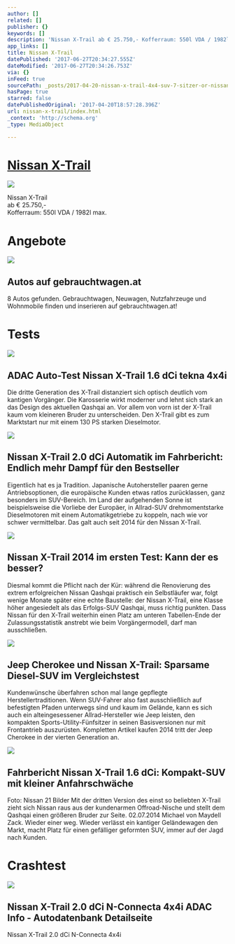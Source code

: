 ```yaml
---
author: []
related: []
publisher: {}
keywords: []
description: 'Nissan X-Trail ab € 25.750,- Kofferraum: 550l VDA / 1982l max.'
app_links: []
title: Nissan X-Trail
datePublished: '2017-06-27T20:34:27.555Z'
dateModified: '2017-06-27T20:34:26.753Z'
via: {}
inFeed: true
sourcePath: _posts/2017-04-20-nissan-x-trail-4x4-suv-7-sitzer-or-nissan.md
hasPage: true
starred: false
datePublishedOriginal: '2017-04-20T18:57:28.396Z'
url: nissan-x-trail/index.html
_context: 'http://schema.org'
_type: MediaObject

---
```

# **[Nissan X-Trail][0]**
![](https://the-grid-user-content.s3-us-west-2.amazonaws.com/7ba667c1-50a9-4763-9027-7a7744d391d7.jpg)

Nissan X-Trail  
ab € 25.750,-  
Kofferraum: 550l VDA / 1982l max.

# Angebote

<article style=""><img src="https://s3-us-west-2.amazonaws.com/the-grid-img/p/13edb43d775677ce8ce8220e7e33ac1b9b005446.gif" /><h1>Autos auf gebrauchtwagen.at</h1><p>8 Autos gefunden. Gebrauchtwagen, Neuwagen, Nutzfahrzeuge und Wohnmobile finden und inserieren auf gebrauchtwagen.at!</p></article>

# Tests

<article style=""><img src="https://s3-us-west-2.amazonaws.com/the-grid-img/p/da7ced1c0fc4c84206f3e3cf206c1d9a4a4a1284.jpg" /><h1>ADAC Auto-Test Nissan X-Trail 1.6 dCi tekna 4x4i</h1><p>Die dritte Generation des X-Trail distanziert sich optisch deutlich vom kantigen Vorgänger. Die Karosserie wirkt moderner und lehnt sich stark an das Design des aktuellen Qashqai an. Vor allem von vorn ist der X-Trail kaum vom kleineren Bruder zu unterscheiden. Den X-Trail gibt es zum Marktstart nur mit einem 130 PS starken Dieselmotor.</p></article>

<article style=""><img src="https://s3-us-west-2.amazonaws.com/the-grid-img/p/7ab949ac24939519b17d6f5dcbd2daa0dcde7154.jpg" /><h1>Nissan X-Trail 2.0 dCi Automatik im Fahrbericht: Endlich mehr Dampf für den Bestseller</h1><p>Eigentlich hat es ja Tradition. Japanische Autohersteller paaren gerne Antriebsoptionen, die europäische Kunden etwas ratlos zurücklassen, ganz besonders im SUV-Bereich. Im Land der aufgehenden Sonne ist beispielsweise die Vorliebe der Europäer, in Allrad-SUV drehmomentstarke Dieselmotoren mit einem Automatikgetriebe zu koppeln, nach wie vor schwer vermittelbar. Das galt auch seit 2014 für den Nissan X-Trail.</p></article>

<article style=""><img src="https://s3-us-west-2.amazonaws.com/the-grid-img/p/9db197b49258c05c873c14a4a91c8485e28f41dd.jpg" /><h1>Nissan X-Trail 2014 im ersten Test: Kann der es besser?</h1><p>Diesmal kommt die Pflicht nach der Kür: während die Renovierung des extrem erfolgreichen Nissan Qashqai praktisch ein Selbstläufer war, folgt wenige Monate später eine echte Baustelle: der Nissan X-Trail, eine Klasse höher angesiedelt als das Erfolgs-SUV Qashqai, muss richtig punkten. Dass Nissan für den X-Trail weiterhin einen Platz am unteren Tabellen-Ende der Zulassungsstatistik anstrebt wie beim Vorgängermodell, darf man ausschließen.</p></article>

<article style=""><img src="https://s3-us-west-2.amazonaws.com/the-grid-img/p/0aa773d78b5f1d8f06681be8b45e19fb898afbff.jpg" /><h1>Jeep Cherokee und Nissan X-Trail: Sparsame Diesel-SUV im Vergleichstest</h1><p>Kundenwünsche überfahren schon mal lange gepflegte Herstellertraditionen. Wenn SUV-Fahrer also fast ausschließlich auf befestigten Pfaden unterwegs sind und kaum im Gelände, kann es sich auch ein alteingesessener Allrad-Hersteller wie Jeep leisten, den kompakten Sports-Utility-Fünfsitzer in seinen Basisversionen nur mit Frontantrieb auszurüsten. Kompletten Artikel kaufen 2014 tritt der Jeep Cherokee in der vierten Generation an.</p></article>

<article style=""><img src="https://s3-us-west-2.amazonaws.com/the-grid-img/p/ca1a5b32675f0d88c18b0bb1c642d26161b81a31.jpg" /><h1>Fahrbericht Nissan X-Trail 1.6 dCi: Kompakt-SUV mit kleiner Anfahrschwäche</h1><p>Foto: Nissan 21 Bilder Mit der dritten Version des einst so beliebten X-Trail zieht sich Nissan raus aus der kundenarmen Offroad-Nische und stellt dem Qashqai einen größeren Bruder zur Seite. 02.07.2014 Michael von Maydell Zack. Wieder einer weg. Wieder verlässt ein kantiger Geländewagen den Markt, macht Platz für einen gefälliger geformten SUV, immer auf der Jagd nach Kunden.</p></article>

# Crashtest

<article style=""><img src="https://imgflo.herokuapp.com/graph/2b2431f8e7ba7b0/432ccae42cafece6337b4eaf357c2002/noop.jpg?input=https%3A%2F%2Fwww.adac.de%2F_ext%2Fitr%2Ftests%2FAutodaten%2Fgross%2FIM03108_0_Nissan_X_Trail.jpg" /><h1>Nissan X-Trail 2.0 dCi N-Connecta 4x4i ADAC Info - Autodatenbank Detailseite</h1><p>Nissan X-Trail 2.0 dCi N-Connecta 4x4i</p></article>



[0]: https://www.nissan.at/fahrzeuge/neuwagen/x-trail.html